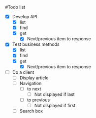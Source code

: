 #Todo list
* [X] Develop API
	* [X] list
	* [X] find
	* [X] get
		* [X] Next/previous item to response
* [X] Test business methods
	* [X] list
	* [X] find
	* [X] get
		* [X]  Next/previous item to response
* [ ] Do a client
	* [ ] Display article
	* [ ] Navigation
		* [ ] to next
			* [ ] Not displayed if last
		* [ ] to previous
			* [ ] Not displayed if first
	* [ ] Search box
